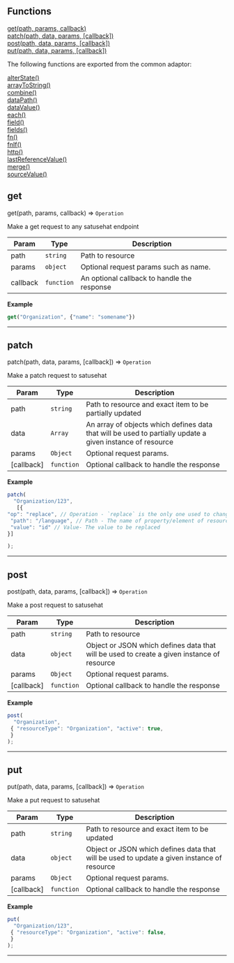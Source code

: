 ## Functions

<dl>
<dt>
    <a href="#get">get(path, params, callback)</a></dt>
<dt>
    <a href="#patch">patch(path, data, params, [callback])</a></dt>
<dt>
    <a href="#post">post(path, data, params, [callback])</a></dt>
<dt>
    <a href="#put">put(path, data, params, [callback])</a></dt>
</dl>

The following functions are exported from the common adaptor:
<dl>
<dt>
    <a href="/adaptors/packages/common-docs#alterstate">alterState()</a>
</dt>
<dt>
    <a href="/adaptors/packages/common-docs#arraytostring">arrayToString()</a>
</dt>
<dt>
    <a href="/adaptors/packages/common-docs#combine">combine()</a>
</dt>
<dt>
    <a href="/adaptors/packages/common-docs#datapath">dataPath()</a>
</dt>
<dt>
    <a href="/adaptors/packages/common-docs#datavalue">dataValue()</a>
</dt>
<dt>
    <a href="/adaptors/packages/common-docs#each">each()</a>
</dt>
<dt>
    <a href="/adaptors/packages/common-docs#field">field()</a>
</dt>
<dt>
    <a href="/adaptors/packages/common-docs#fields">fields()</a>
</dt>
<dt>
    <a href="/adaptors/packages/common-docs#fn">fn()</a>
</dt>
<dt>
    <a href="/adaptors/packages/common-docs#fnif">fnIf()</a>
</dt>
<dt>
    <a href="/adaptors/packages/common-docs#http">http()</a>
</dt>
<dt>
    <a href="/adaptors/packages/common-docs#lastreferencevalue">lastReferenceValue()</a>
</dt>
<dt>
    <a href="/adaptors/packages/common-docs#merge">merge()</a>
</dt>
<dt>
    <a href="/adaptors/packages/common-docs#sourcevalue">sourceValue()</a>
</dt></dl>

## get

get(path, params, callback) ⇒ <code>Operation</code>

Make a get request to any satusehat endpoint


| Param | Type | Description |
| --- | --- | --- |
| path | <code>string</code> | Path to resource |
| params | <code>object</code> | Optional request params such as name. |
| callback | <code>function</code> | An optional callback to handle the response |

**Example**  
```js
get("Organization", {"name": "somename"})
```

* * *

## patch

patch(path, data, params, [callback]) ⇒ <code>Operation</code>

Make a patch request to satusehat


| Param | Type | Description |
| --- | --- | --- |
| path | <code>string</code> | Path to resource and exact item to be partially updated |
| data | <code>Array</code> | An array of objects which defines data that will be used to partially update a given instance of resource |
| params | <code>Object</code> | Optional request params. |
| [callback] | <code>function</code> | Optional callback to handle the response |

**Example**  
```js
patch(
  "Organization/123",
   [{
"op": "replace", // Operation - `replace` is the only one used to change a specific property or element
 "path": "/language", // Path - The name of property/element of resource to be replaced
 "value": "id" // Value- The value to be replaced
}]

);
```

* * *

## post

post(path, data, params, [callback]) ⇒ <code>Operation</code>

Make a post request to satusehat


| Param | Type | Description |
| --- | --- | --- |
| path | <code>string</code> | Path to resource |
| data | <code>object</code> | Object or JSON which defines data that will be used to create a given instance of resource |
| params | <code>Object</code> | Optional request params. |
| [callback] | <code>function</code> | Optional callback to handle the response |

**Example**  
```js
post(
  "Organization",
 { "resourceType": "Organization", "active": true,
 }
);
```

* * *

## put

put(path, data, params, [callback]) ⇒ <code>Operation</code>

Make a put request to satusehat


| Param | Type | Description |
| --- | --- | --- |
| path | <code>string</code> | Path to resource and exact item to be updated |
| data | <code>object</code> | Object or JSON which defines data that will be used to update a given instance of resource |
| params | <code>Object</code> | Optional request params. |
| [callback] | <code>function</code> | Optional callback to handle the response |

**Example**  
```js
put(
  "Organization/123",
 { "resourceType": "Organization", "active": false,
 }
);
```

* * *

